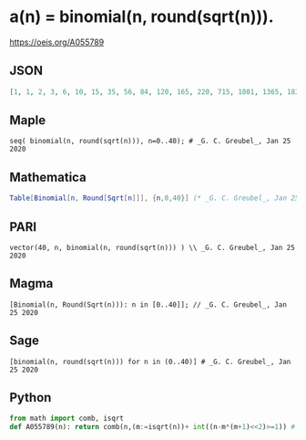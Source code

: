 # a\(n\) \= binomial\(n, round\(sqrt\(n\)\)\)\.
https://oeis.org/A055789
## JSON
```JSON
[1, 1, 2, 3, 6, 10, 15, 35, 56, 84, 120, 165, 220, 715, 1001, 1365, 1820, 2380, 3060, 3876, 4845, 20349, 26334, 33649, 42504, 53130, 65780, 80730, 98280, 118755, 142506, 736281, 906192, 1107568, 1344904, 1623160, 1947792, 2324784, 2760681]
```
## Maple
```Maple
seq( binomial(n, round(sqrt(n))), n=0..40); # _G. C. Greubel_, Jan 25 2020
```
## Mathematica
```Mathematica
Table[Binomial[n, Round[Sqrt[n]]], {n,0,40}] (* _G. C. Greubel_, Jan 25 2020 *)
```
## PARI
```PARI
vector(40, n, binomial(n, round(sqrt(n))) ) \\ _G. C. Greubel_, Jan 25 2020
```
## Magma
```Magma
[Binomial(n, Round(Sqrt(n))): n in [0..40]]; // _G. C. Greubel_, Jan 25 2020
```
## Sage
```Sage
[binomial(n, round(sqrt(n))) for n in (0..40)] # _G. C. Greubel_, Jan 25 2020
```
## Python
```Python
from math import comb, isqrt
def A055789(n): return comb(n,(m:=isqrt(n))+ int((n-m*(m+1)<<2)>=1)) # _Chai Wah Wu_, Jul 29 2022
```
